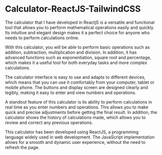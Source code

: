 # Calculator-ReactJS-TailwindCSS

The calculator that I have developed in ReactjS is a versatile and functional tool that allows you to perform mathematical operations easily and quickly. Its intuitive and elegant design makes it a perfect choice for anyone who needs to perform calculations online.

With this calculator, you will be able to perform basic operations such as addition, subtraction, multiplication and division. In addition, it has advanced functions such as exponentiation, square root and percentage, which makes it a useful tool for both everyday tasks and more complex calculations.

The calculator interface is easy to use and adapts to different devices, which means that you can use it comfortably from your computer, tablet or mobile phone. The buttons and display screen are designed clearly and legibly, making it easy to enter and view numbers and operations.

A standout feature of this calculator is its ability to perform calculations in real time as you enter numbers and operations. This allows you to make quick and precise adjustments before getting the final result. In addition, the calculator shows the history of calculations made, which allows you to review and correct any previous operations.

This calculator has been developed using ReactJS, a programming language widely used in web development. The JavaScript implementation allows for a smooth and dynamic user experience, without the need to refresh the page.
